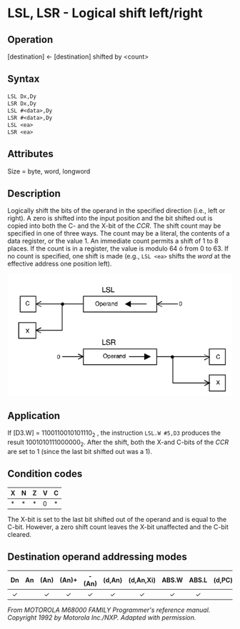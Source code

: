 # LSL, LSR - Logical shift left/right

## Operation
[destination] ← [destination] shifted by \<count\>

## Syntax
```assembly
LSL Dx,Dy
LSR Dx,Dy
LSL #<data>,Dy
LSR #<data>,Dy
LSL <ea>
LSR <ea>
```

## Attributes
Size = byte, word, longword

## Description
Logically shift the bits of the operand in the specified direction
(i.e., left or right). A zero is shifted into the input position and the
bit shifted out is copied into both the C- and the X-bit of the *CCR*.
The shift count may be specified in one of three ways. The count
may be a literal, the contents of a data register, or the value 1. An
immediate count permits a shift of 1 to 8 places. If the count is in
a register, the value is modulo 64 ó from 0 to 63. If no count is
specified, one shift is made (e.g., `LSL <ea>` shifts the *word* at the
effective address one position left).

![LSL LSR schema](lsl_lsr.png)

## Application
If [D3.W] = 1100110010101110<sub>2</sub> , the instruction `LSL.W #5,D3`
produces the result 1001010111000000<sub>2</sub>. After the shift, both the
X-and C-bits of the *CCR* are set to 1 (since the last bit shifted out
was a 1).

## Condition codes
|X|N|Z|V|C|
|--|--|--|--|--|
|*|*|*|0|*|

The X-bit is set to the last bit shifted out of the operand and is
equal to the C-bit. However, a zero shift count leaves the X-bit
unaffected and the C-bit cleared.

## Destination operand addressing modes
|Dn|An|(An)|(An)+|-(An)|(d,An)|(d,An,Xi)|ABS.W|ABS.L|(d,PC)|(d,PC,Xn)|imm|
|:-:|:-:|:-:|:-:|:-:|:-:|:-:|:-:|:-:|:-:|:-:|:-:|
|✓||✓|✓|✓|✓|✓|✓|✓||||

*From MOTOROLA M68000 FAMILY Programmer's reference manual. Copyright 1992 by Motorola Inc./NXP. Adapted with permission.*